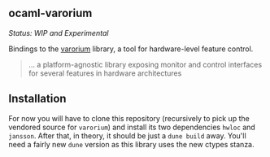 ocaml-varorium
--------------

*Status: WIP and Experimental*

Bindings to the [varorium](https://github.com/llnl/variorum/) library, a tool for hardware-level feature control.

> ... a platform-agnostic library exposing monitor and control interfaces for several features in hardware architectures

## Installation

For now you will have to clone this repository (recursively to pick up the vendored source for `varorium`) and install its two dependencies `hwloc` and `jansson`. After that, in theory, it should be just a `dune build` away. You'll need a fairly new `dune` version as this library uses the new ctypes stanza. 
